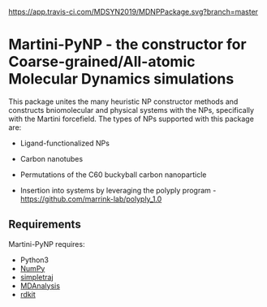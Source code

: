 https://app.travis-ci.com/MDSYN2019/MDNPPackage.svg?branch=master

# Martini-PyNP - the constructor for Coarse-grained/All-atomic Molecular Dynamics simulations

This package unites the many heuristic NP constructor methods and constructs bniomolecular and physical systems with the NPs, specifically with the Martini forcefield. The types
of NPs supported with this package are:

- Ligand-functionalized NPs

- Carbon nanotubes 

- Permutations of the C60 buckyball carbon nanoparticle

- Insertion into systems by leveraging the polyply program - https://github.com/marrink-lab/polyply_1.0


## Requirements
Martini-PyNP requires:
* Python3
* [NumPy](http://www.numpy.org/)
* [simpletraj](https://github.com/arose/simpletraj)
* [MDAnalysis](https://www.mdanalysis.org/)
* [rdkit](https://www.rdkit.org/)
